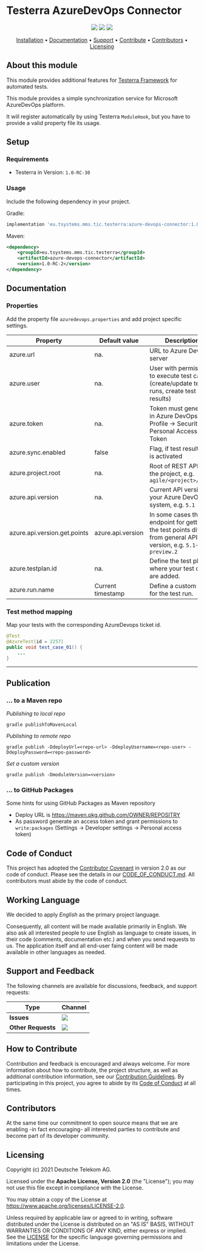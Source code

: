 # Testerra AzureDevOps Connector

<p align="center">
    <a href="/../../commits/" title="Last Commit"><img src="https://img.shields.io/github/last-commit/telekom/testerra-azure-devops-connector?style=flat"></a>
    <a href="/../../issues" title="Open Issues"><img src="https://img.shields.io/github/issues/telekom/testerra-azure-devops-connector?style=flat"></a>
    <a href="./LICENSE" title="License"><img src="https://img.shields.io/badge/License-Apache%202.0-green.svg?style=flat"></a>
</p>

<p align="center">
  <a href="#installation">Installation</a> •
  <a href="#documentation">Documentation</a> •
  <a href="#support-and-feedback">Support</a> •
  <a href="#how-to-contribute">Contribute</a> •
  <a href="#contributors">Contributors</a> •
  <a href="#licensing">Licensing</a>
</p>

## About this module

This module provides additional features for [Testerra Framework](https://github.com/telekom/testerra) for automated tests.

This module provides a simple synchronization service for Microsoft AzureDevOps platform.

It will register automatically by using Testerra `ModuleHook`, but you have to provide a valid property file its usage.

## Setup

### Requirements

* Testerra in Version: `1.0-RC-30`

### Usage

Include the following dependency in your project.

Gradle:
````groovy
implementation 'eu.tsystems.mms.tic.testerra:azure-devops-connector:1.0-RC-2'
````

Maven:
````xml
<dependency>
    <groupId>eu.tsystems.mms.tic.testerra</groupId>
    <artifactId>azure-devops-connector</artifactId>
    <version>1.0-RC-2</version>
</dependency>
````

## Documentation

### Properties

Add the property file ``azuredevops.properties`` and add project specific settings.

| Property | Default value | Description |
|----------| --------------| ------------|
| azure.url | na. | URL to Azure DevOps server |
| azure.user | na. | User with permissions to execute test cases (create/update test runs, create test results) |
| azure.token | na. | Token must generated in Azure DevOps in Profile -> Security -> Personal Access Token |
| azure.sync.enabled | false | Flag, if test result sync is activated |
| azure.project.root | na. | Root of REST API of the project, e.g. `agile/<project>/_apis` |
| azure.api.version | na. | Current API version of your Azure DevOps system, e.g. `5.1` |
| azure.api.version.get.points | azure.api.version | In some cases the endpoint for getting the test points differs from general API version, e.g. `5.1-preview.2` |
| azure.testplan.id | na. | Define the test plan where your test cases are added. |
| azure.run.name | Current timestamp | Define a custom name for the test run. |

### Test method mapping

Map your tests with the corresponding AzureDevops ticket id.

````java
@Test
@AzureTest(id = 2257)
public void test_case_01() {
    ...
}
````

---

## Publication

### ... to a Maven repo

_Publishing to local repo_
```shell
gradle publishToMavenLocal
```

_Publishing to remote repo_
```shell
gradle publish -DdeployUrl=<repo-url> -DdeployUsername=<repo-user> -DdeployPassword=<repo-password>
```

_Set a custom version_
```shell
gradle publish -DmoduleVersion=<version>
```
### ... to GitHub Packages

Some hints for using GitHub Packages as Maven repository

* Deploy URL is https://maven.pkg.github.com/OWNER/REPOSITRY
* As password generate an access token and grant permissions to ``write:packages`` (Settings -> Developer settings -> Personal access token)

## Code of Conduct

This project has adopted the [Contributor Covenant](https://www.contributor-covenant.org/) in version 2.0 as our code of conduct. Please see the details in our [CODE_OF_CONDUCT.md](CODE_OF_CONDUCT.md). All contributors must abide by the code of conduct.

## Working Language

We decided to apply _English_ as the primary project language.  

Consequently, all content will be made available primarily in English. We also ask all interested people to use English as language to create issues, in their code (comments, documentation etc.) and when you send requests to us. The application itself and all end-user faing content will be made available in other languages as needed.


## Support and Feedback

The following channels are available for discussions, feedback, and support requests:

| Type                     | Channel                                                |
| ------------------------ | ------------------------------------------------------ |
| **Issues**   | <a href="/../../issues/new/choose" title="Issues"><img src="https://img.shields.io/github/issues/telekom/testerra-azure-devops-connector?style=flat"></a> |
| **Other Requests**    | <a href="mailto:testerra@t-systems-mms.com" title="Email us"><img src="https://img.shields.io/badge/email-CWA%20team-green?logo=mail.ru&style=flat-square&logoColor=white"></a>   |

## How to Contribute

Contribution and feedback is encouraged and always welcome. For more information about how to contribute, the project structure, as well as additional contribution information, see our [Contribution Guidelines](./CONTRIBUTING.md). By participating in this project, you agree to abide by its [Code of Conduct](./CODE_OF_CONDUCT.md) at all times.

## Contributors

At the same time our commitment to open source means that we are enabling -in fact encouraging- all interested parties to contribute and become part of its developer community.

## Licensing

Copyright (c) 2021 Deutsche Telekom AG.

Licensed under the **Apache License, Version 2.0** (the "License"); you may not use this file except in compliance with the License.

You may obtain a copy of the License at https://www.apache.org/licenses/LICENSE-2.0.

Unless required by applicable law or agreed to in writing, software distributed under the License is distributed on an "AS IS" BASIS, WITHOUT WARRANTIES OR CONDITIONS OF ANY KIND, either express or implied. See the [LICENSE](./LICENSE) for the specific language governing permissions and limitations under the License.
